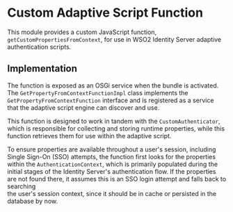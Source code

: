 # Custom Adaptive Script Function

This module provides a custom JavaScript function, `getCustomPropertiesFromContext`, for use in WSO2 Identity Server 
adaptive authentication scripts.

## Implementation

The function is exposed as an OSGi service when the bundle is activated. The `GetPropertyFromContextFunctionImpl` class 
implements the `GetPropertyFromContextFunction` interface and is registered as a service that the adaptive script engine 
can discover and use.

This function is designed to work in tandem with the `CustomAuthenticator`, which is responsible for collecting and 
storing runtime properties, while this function retrieves them for use within the adaptive script.

To ensure properties are available throughout a user's session, including Single Sign-On (SSO) attempts, 
the function first looks for the properties within the `AuthenticationContext`, 
which is primarily populated during the initial stages of the Identity Server's authentication flow. 
If the properties are not found there, it assumes this is an SSO login attempt and falls back to searching  
the user's session context, since it should be in cache or persisted in the database by now.
